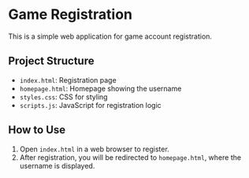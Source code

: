 # Game Registration

This is a simple web application for game account registration.

## Project Structure

- `index.html`: Registration page
- `homepage.html`: Homepage showing the username
- `styles.css`: CSS for styling
- `scripts.js`: JavaScript for registration logic

## How to Use

1. Open `index.html` in a web browser to register.
2. After registration, you will be redirected to `homepage.html`, where the username is displayed.
